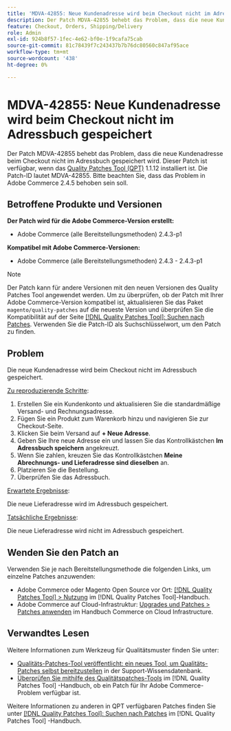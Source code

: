 ```yaml
---
title: 'MDVA-42855: Neue Kundenadresse wird beim Checkout nicht im Adressbuch gespeichert '
description: Der Patch MDVA-42855 behebt das Problem, dass die neue Kundenadresse beim Checkout nicht im Adressbuch gespeichert wird. Dieser Patch ist verfügbar, wenn das [Quality Patches Tool (QPT)](https://experienceleague.adobe.com/en/docs/commerce-knowledge-base/kb/announcements/commerce-announcements/magento-quality-patches-released-new-tool-to-self-serve-quality-patches) 1.1.12 installiert ist. Die Patch-ID lautet MDVA-42855. Bitte beachten Sie, dass das Problem in Adobe Commerce 2.4.5 behoben sein soll.
feature: Checkout, Orders, Shipping/Delivery
role: Admin
exl-id: 924b8f57-1fec-4e62-bf0e-1f9cafa75cab
source-git-commit: 81c78439f7c243437b7b76dc80560c847af95ace
workflow-type: tm+mt
source-wordcount: '438'
ht-degree: 0%

---
```


# MDVA-42855: Neue Kundenadresse wird beim Checkout nicht im Adressbuch gespeichert

Der Patch MDVA-42855 behebt das Problem, dass die neue Kundenadresse beim Checkout nicht im Adressbuch gespeichert wird. Dieser Patch ist verfügbar, wenn das [Quality Patches Tool (QPT)](https://experienceleague.adobe.com/en/docs/commerce-knowledge-base/kb/announcements/commerce-announcements/magento-quality-patches-released-new-tool-to-self-serve-quality-patches) 1.1.12 installiert ist. Die Patch-ID lautet MDVA-42855. Bitte beachten Sie, dass das Problem in Adobe Commerce 2.4.5 behoben sein soll.

## Betroffene Produkte und Versionen

**Der Patch wird für die Adobe Commerce-Version erstellt:**

* Adobe Commerce (alle Bereitstellungsmethoden) 2.4.3-p1

**Kompatibel mit Adobe Commerce-Versionen:**

* Adobe Commerce (alle Bereitstellungsmethoden) 2.4.3 - 2.4.3-p1

>[!NOTE]
>
>Der Patch kann für andere Versionen mit den neuen Versionen des Quality Patches Tool angewendet werden. Um zu überprüfen, ob der Patch mit Ihrer Adobe Commerce-Version kompatibel ist, aktualisieren Sie das Paket `magento/quality-patches` auf die neueste Version und überprüfen Sie die Kompatibilität auf der Seite [[!DNL Quality Patches Tool]: Suchen nach Patches](https://experienceleague.adobe.com/en/docs/commerce-knowledge-base/kb/announcements/commerce-announcements/magento-quality-patches-released-new-tool-to-self-serve-quality-patches). Verwenden Sie die Patch-ID als Suchschlüsselwort, um den Patch zu finden.

## Problem

Die neue Kundenadresse wird beim Checkout nicht im Adressbuch gespeichert.

<u>Zu reproduzierende Schritte</u>:

1. Erstellen Sie ein Kundenkonto und aktualisieren Sie die standardmäßige Versand- und Rechnungsadresse.
1. Fügen Sie ein Produkt zum Warenkorb hinzu und navigieren Sie zur Checkout-Seite.
1. Klicken Sie beim Versand auf **+ Neue Adresse**.
1. Geben Sie Ihre neue Adresse ein und lassen Sie das Kontrollkästchen **Im Adressbuch speichern** angekreuzt.
1. Wenn Sie zahlen, kreuzen Sie das Kontrollkästchen **Meine Abrechnungs- und Lieferadresse sind dieselben** an.
1. Platzieren Sie die Bestellung.
1. Überprüfen Sie das Adressbuch.

<u>Erwartete Ergebnisse</u>:

Die neue Lieferadresse wird im Adressbuch gespeichert.

<u>Tatsächliche Ergebnisse</u>:

Die neue Lieferadresse wird nicht im Adressbuch gespeichert.

## Wenden Sie den Patch an

Verwenden Sie je nach Bereitstellungsmethode die folgenden Links, um einzelne Patches anzuwenden:

* Adobe Commerce oder Magento Open Source vor Ort: [[!DNL Quality Patches Tool] > Nutzung](/help/tools/quality-patches-tool/usage.md) im [!DNL Quality Patches Tool]-Handbuch.
* Adobe Commerce auf Cloud-Infrastruktur: [Upgrades und Patches > Patches anwenden](https://experienceleague.adobe.com/docs/commerce-cloud-service/user-guide/develop/upgrade/apply-patches.html) im Handbuch Commerce on Cloud Infrastructure.

## Verwandtes Lesen

Weitere Informationen zum Werkzeug für Qualitätsmuster finden Sie unter:

* [Qualitäts-Patches-Tool veröffentlicht: ein neues Tool, um Qualitäts-Patches selbst bereitzustellen](https://experienceleague.adobe.com/en/docs/commerce-knowledge-base/kb/announcements/commerce-announcements/magento-quality-patches-released-new-tool-to-self-serve-quality-patches) in der Support-Wissensdatenbank.
* [Überprüfen Sie mithilfe des Qualitätspatches-Tools](/help/tools/quality-patches-tool/patches-available-in-qpt/check-patch-for-magento-issue-with-magento-quality-patches.md) im [!DNL Quality Patches Tool] -Handbuch, ob ein Patch für Ihr Adobe Commerce-Problem verfügbar ist.

Weitere Informationen zu anderen in QPT verfügbaren Patches finden Sie unter [[!DNL Quality Patches Tool]: Suchen nach Patches](https://experienceleague.adobe.com/tools/commerce-quality-patches/index.html) im [!DNL Quality Patches Tool] -Handbuch.
